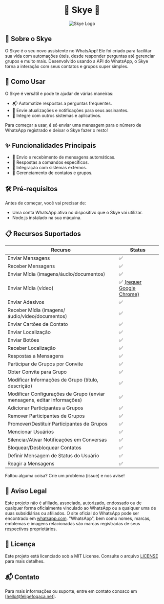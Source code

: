 <h1 align="center">🌟 Skye 🌟</h1>

<p align="center">
  <img src="https://cdn.discordapp.com/icons/1161428974631661682/d88e89d0f61f4a02244be92425442106.webp?size=96" alt="Skye Logo">
</p>

## 🌟 Sobre o Skye

O Skye é o seu novo assistente no WhatsApp! Ele foi criado para facilitar sua vida com automações úteis, desde responder perguntas até gerenciar grupos e muito mais. Desenvolvido usando a API do WhatsApp, o Skye torna a interação com seus contatos e grupos super simples.

## 🚀 Como Usar

O Skye é versátil e pode te ajudar de várias maneiras:

- 📬 Automatize respostas a perguntas frequentes.
- 📢 Envie atualizações e notificações para seus assinantes.
- 🔗 Integre com outros sistemas e aplicativos.

Para começar a usar, é só enviar uma mensagem para o número de WhatsApp registrado e deixar o Skye fazer o resto!

## ✨ Funcionalidades Principais

- 💬 Envio e recebimento de mensagens automáticas.
- 📝 Respostas a comandos específicos.
- 🔧 Integração com sistemas externos.
- 👥 Gerenciamento de contatos e grupos.

## 🛠️ Pré-requisitos

Antes de começar, você vai precisar de:

- Uma conta WhatsApp ativa no dispositivo que o Skye vai utilizar.
- Node.js instalado na sua máquina.

## 📋 Recursos Suportados

| Recurso  | Status |
| ------------- | ------------- |
| Enviar Mensagens  | ✅  |
| Receber Mensagens  | ✅  |
| Enviar Mídia (imagens/áudio/documentos)  | ✅  |
| Enviar Mídia (vídeo)  | ✅ [(requer Google Chrome)](https://wwebjs.dev/guide/handling-attachments.html#caveat-for-sending-videos-and-gifs)  |
| Enviar Adesivos | ✅ |
| Receber Mídia (imagens/áudio/vídeo/documentos)  | ✅  |
| Enviar Cartões de Contato | ✅ |
| Enviar Localização | ✅ |
| Enviar Botões | ✅ |
| Receber Localização | ✅ | 
| Respostas a Mensagens | ✅ |
| Participar de Grupos por Convite  | ✅ |
| Obter Convite para Grupo  | ✅ |
| Modificar Informações de Grupo (título, descrição)  | ✅  |
| Modificar Configurações de Grupo (enviar mensagens, editar informações)  | ✅  |
| Adicionar Participantes a Grupos  | ✅  |
| Remover Participantes de Grupos  | ✅  |
| Promover/Destituir Participantes de Grupos | ✅ |
| Mencionar Usuários | ✅ |
| Silenciar/Ativar Notificações em Conversas | ✅ |
| Bloquear/Desbloquear Contatos | ✅ |
| Definir Mensagem de Status do Usuário | ✅ |
| Reagir a Mensagens | ✅ |

Faltou alguma coisa? Crie um problema (issue) e nos avise!

## 📜 Aviso Legal

Este projeto não é afiliado, associado, autorizado, endossado ou de qualquer forma oficialmente vinculado ao WhatsApp ou a qualquer uma de suas subsidiárias ou afiliados. O site oficial do WhatsApp pode ser encontrado em [whatsapp.com](https://whatsapp.com). "WhatsApp", bem como nomes, marcas, emblemas e imagens relacionadas são marcas registradas de seus respectivos proprietários.

## 📄 Licença

Este projeto está licenciado sob a MIT License. Consulte o arquivo [LICENSE](LICENSE) para mais detalhes.

## 📬 Contato

Para mais informações ou suporte, entre em contato conosco em [hello@felipefogaca.net].
